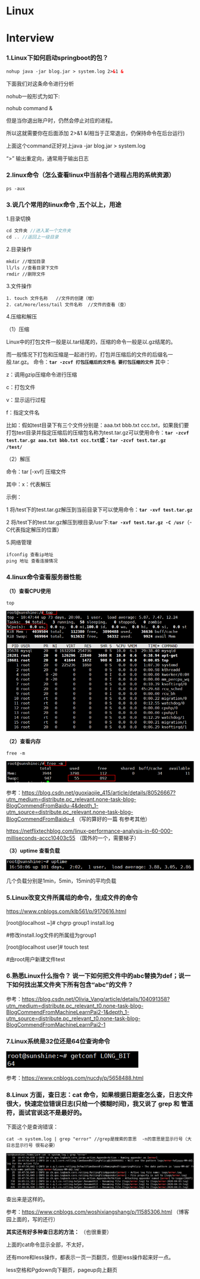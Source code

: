#  Linux



# Interview

### 1.Linux下如何启动springboot的包？

```html
nohup java -jar blog.jar > system.log 2>&1 &

```

下面我们对这条命令进行分析

nohub一般形式为如下:

nohub command &

但是当你退出账户时，仍然会停止对应的进程。

所以这就需要你在后面添加 2>&1 &(相当于正常退出，仍保持命令在后台运行)

上面这个command正好对上java -jar blog.jar > system.log

“>” 输出重定向，通常用于输出日志



### 2.linux命令（怎么查看linux中当前各个进程占用的系统资源）

```shell
ps -aux

```



### 3.说几个常用的linux命令 ,五个以上，用途

1.目录切换

```java
cd 文件夹 //进入某一个文件夹
cd .. //返回上一级目录

```

2.目录操作 

```shell
mkdir //增加目录
ll/ls //查看目录下文件
rmdir //删除文件

```

3.文件操作

```shell
1. touch 文件名称   //文件的创建（增）
2. cat/more/less/tail 文件名称  //文件的查看（查）

```

4.压缩和解压

（1）压缩

Linux中的打包文件一般是以.tar结尾的，压缩的命令一般是以.gz结尾的。

而一般情况下打包和压缩是一起进行的，打包并压缩后的文件的后缀名一般.tar.gz。
命令：**`tar -zcvf 打包压缩后的文件名 要打包压缩的文件`**
其中：

  z：调用gzip压缩命令进行压缩

  c：打包文件

  v：显示运行过程

  f：指定文件名

比如：假如test目录下有三个文件分别是：aaa.txt bbb.txt ccc.txt，如果我们要打包test目录并指定压缩后的压缩包名称为test.tar.gz可以使用命令：**`tar -zcvf test.tar.gz aaa.txt bbb.txt ccc.txt`或：`tar -zcvf test.tar.gz       /test/`**

（2）解压

命令：tar [-xvf] 压缩文件

其中：x：代表解压

示例：

1 将/test下的test.tar.gz解压到当前目录下可以使用命令：**`tar -xvf test.tar.gz`**

2 将/test下的test.tar.gz解压到根目录/usr下:**`tar -xvf test.tar.gz -C /usr`**（- C代表指定解压的位置）

5.网络管理

```shell
ifconfig 查看ip地址
ping 地址 查看连接情况

```



### 4.linux命令查看服务器性能

**（1）查看CPU使用**

```shell
top
```

![1585882274571](../media/pictures/Linux.assets/1585882274571-1588243560477.png)

**（2）查看内存**

```shell
free -m

```

![1585882387300](../media/pictures/Linux.assets/1585882387300-1588243560479.png)



参考：https://blog.csdn.net/guoxiaojie_415/article/details/80526667?utm_medium=distribute.pc_relevant.none-task-blog-BlogCommendFromBaidu-4&depth_1-utm_source=distribute.pc_relevant.none-task-blog-BlogCommendFromBaidu-4 （写的算好的一篇  有参考其他）

https://netflixtechblog.com/linux-performance-analysis-in-60-000-milliseconds-accc10403c55 （国外的一个，需要梯子）

**（3）uptime 查看负载**

![1588237066015](../media/pictures/Linux.assets/1588237066015.png)

几个负载分别是1min，5min，15min的平均负载



### 5.Linux改变文件所属组的命令，生成文件的命令

https://www.cnblogs.com/klb561/p/9170616.html

[root@localhost ~]# chgrp group1 install.log

\#修改install.log文件的所属组为group1



[root@localhost user]# touch test

\#由root用户新建文件test



### 6.熟悉Linux什么指令？ 说一下如何把文件中的abc替换为def；说一下如何找出某文件夹下所有包含“abc”的文件？

参考：https://blog.csdn.net/Olivia_Vang/article/details/104091358?utm_medium=distribute.pc_relevant_t0.none-task-blog-BlogCommendFromMachineLearnPai2-1&depth_1-utm_source=distribute.pc_relevant_t0.none-task-blog-BlogCommendFromMachineLearnPai2-1



### 7.Linux系统是32位还是64位查询命令

![1588240540192](../media/pictures/Linux.assets/1588240540192.png)

参考：https://www.cnblogs.com/nucdy/p/5658488.html 

### 8.Linux 方面，查日志：cat 命令，如果根据日期查怎么查，日志文件很大，快速定位错误日志(只给一个模糊时间)，我又说了 grep 和 管道符，面试官说这不是最好的。

下面这个是查询错误：

```shell
cat -n system.log | grep "error" //grep是搜索的意思  -n的意思是显示行号（大日志显示行号 很有必要）
```

![1588242904651](../media/pictures/Linux.assets/1588242904651.png)

查出来是这样的。

参考：https://www.cnblogs.com/woshixiangshang/p/11585306.html   （博客园上面的，写的还行）



**其实还有好多种查日志的方法：** （也很重要）

上面的cat命令显示全部，不太好，

还有more和less操作，都表示一页一页翻页，但是less操作起来好一点。

less空格和Pgdown向下翻页，pageup向上翻页